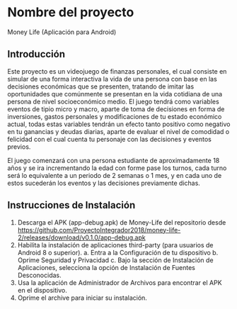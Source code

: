 # Nombre del proyecto

Money Life (Aplicación para Android)
## Introducción

Este proyecto es un videojuego de finanzas personales, el cual consiste en simular de una forma interactiva la vida de una persona con base en las decisiones económicas que se presenten, tratando de imitar las oportunidades que comúnmente se presentan en la vida cotidiana de una persona de nivel socioeconómico medio. El juego tendrá como variables eventos de tipio micro y macro, aparte de toma de decisiones en forma de inversiones, gastos personales y modificaciones de tu estado económico actual, todas estas variables tendrán un efecto tanto positivo como negativo en tu ganancias y deudas diarias, aparte de evaluar el nivel de comodidad o felicidad con el cual cuenta tu personaje con las decisiones y eventos previos.

El juego comenzará con una persona estudiante de aproximadamente 18 años y se ira incrementando la edad con forme pase los turnos, cada turno será lo equivalente a un periodo de 2 semanas o 1 mes, y en cada uno de estos sucederán los eventos y las decisiones previamente dichas.


## Instrucciones de Instalación

1.  Descarga el APK (app-debug.apk) de Money-Life del repositorio desde https://github.com/ProyectoIntegrador2018/money-life-2/releases/download/v0.1.0/app-debug.apk
2.	Habilita la instalación de aplicaciones third-party (para usuarios de Android 8 o superior).
    a.	Entra a la Configuración de tu dispositivo
    b.	Oprime Seguridad y Privacidad
    c.	Bajo la sección de Instalación de Aplicaciones, selecciona la opción de Instalación de Fuentes Desconocidas.
3.	Usa la aplicación de Administrador de Archivos para encontrar el APK en el dispositivo.
4.	Oprime el archive para iniciar su instalación.


